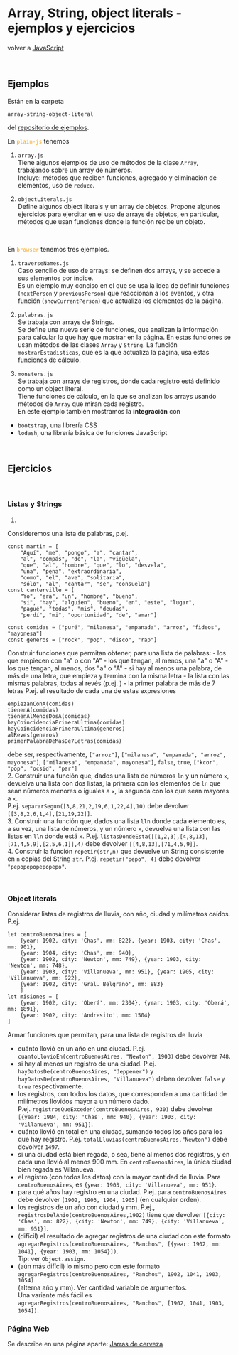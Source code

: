 # Array, String, object literals - ejemplos y ejercicios

volver a [JavaScript](./javascript-intro.md)

<br/>

## Ejemplos
Están en la carpeta 
```
array-string-object-literal
```
del [repositorio de ejemplos](https://github.com/obj2-material/javascript-dom).

En <span style="color: orange">`plain-js`</span> tenemos
1. `array.js`   
  Tiene algunos ejemplos de uso de métodos de la clase `Array`, trabajando sobre un array de números.  
  Incluye: métodos que reciben funciones, agregado y eliminación de elementos, uso de `reduce`.

2. `objectLiterals.js`  
  Define algunos object literals y un array de objetos.
  Propone algunos ejercicios para ejercitar en el uso de arrays de objetos, en particular, métodos que usan funciones donde la función recibe un objeto.

<br/>

En <span style="color: orange">`browser`</span> tenemos tres ejemplos.
1. `traverseNames.js`  
  Caso sencillo de uso de arrays: se definen dos arrays, y se accede a sus elementos por índice.  
  Es un ejemplo muy conciso en el que se usa la idea de definir funciones (`nextPerson` y `previousPerson`) que reaccionan a los eventos, y otra función (`showCurrentPerson`) que actualiza los elementos de la página.

2. `palabras.js`  
  Se trabaja con arrays de Strings.  
  Se define una nueva serie de funciones, que analizan la información para calcular lo que hay que mostrar en la página. 
  En estas funciones se usan métodos de las clases `Array` y `String`.
  La función `mostrarEstadisticas`, que es la que actualiza la página, usa estas funciones de cálculo.

3. `monsters.js`  
  Se trabaja con arrays de registros, donde cada registro está definido como un object literal.  
  Tiene funciones de cálculo, en la que se analizan los arrays usando métodos de `Array` que miran cada registro.  
  En este ejemplo también mostramos la **integración** con 
  - `bootstrap`, una librería CSS
  - `lodash`, una librería básica de funciones JavaScript
  
<br/>

## Ejercicios

<br/>

### Listas y Strings
1. 
  Consideremos una lista de palabras, p.ej.
  ```
  const martin = [
      "Aquí", "me", "pongo", "a", "cantar", 
      "al", "compás", "de", "la", "vigüela", 
      "que", "al", "hombre", "que", "lo", "desvela", 
      "una", "pena", "extraordinaria", 
      "como", "el", "ave", "solitaria", 
      "sólo", "al", "cantar", "se", "consuela"]
  const canterville = [
      "Yo", "era", "un", "hombre", "bueno", 
      "si", "hay", "alguien", "bueno", "en", "este", "lugar", 
      "pagué", "todas", "mis", "deudas", 
      "perdí", "mi", "oportunidad", "de", "amar"]

  const comidas = ["puré", "milanesa", "empanada", "arroz", "fideos", "mayonesa"]
  const generos = ["rock", "pop", "disco", "rap"]
  ```
  Construir funciones que permitan obtener, para una lista de palabras:
    - los que empiecen con "a" o con "A"
    - los que tengan, al menos, una "a" o "A"
    - los que tengan, al menos, dos "a" o "A"
    - si hay al menos una palabra, de más de una letra, que empieza y termina con la misma letra
    - la lista con las mismas palabras, todas al revés (p.ej. )
    - la primer palabra de más de 7 letras
  P.ej. el resultado de cada una de estas expresiones
  ```
  empiezanConA(comidas)
  tienenA(comidas)
  tienenAlMenosDosA(comidas)
  hayCoincidenciaPrimeraUltima(comidas)
  hayCoincidenciaPrimeraUltima(generos)
  alReves(generos)
  primerPalabraDeMasDe7Letras(comidas)
  ```
  debe ser, respectivamente,
  `["arroz"]`,
  `["milanesa", "empanada", "arroz", mayonesa"]`,
  `["milanesa", "empanada", mayonesa"]`,
  `false`,
  `true`,
  `["kcor", "pop", "ocsid", "par"]`
  <br/>
2. Construir una función que, dados una lista de números `ln` y un número `x`, devuelva una lista con dos listas, la primera con los elementos de `ln` que sean números menores o iguales a `x`, la segunda con los que sean mayores a `x`.  
  P.ej. `separarSegun([3,8,21,2,19,6,1,22,4],10)` debe devolver `[[3,8,2,6,1,4],[21,19,22]]`.
  <br/>
3. Construir una función que, dados una lista `lln` donde cada elemento es, a su vez, una lista de números, y un número `x`, devuelva una lista con las listas en `lln` donde está `x`.
  P.ej. `listasDondeEsta([[1,2,3],[4,8,13],[71,4,5,9],[2,5,6,1]],4)` debe devolver `[[4,8,13],[71,4,5,9]]`.
  <br/>
4. Construir la función `repetir(str,n)` que devuelve un String consistente en `n` copias del String `str`.
  P.ej. `repetir("pepo", 4)` debe devolver `"pepopepopepopepo"`.

<br/>

### Object literals
Considerar listas de registros de lluvia, con año, ciudad y milímetros caídos. P.ej.
```
let centroBuenosAires = [
    {year: 1902, city: 'Chas', mm: 822}, {year: 1903, city: 'Chas', mm: 901},
    {year: 1904, city: 'Chas', mm: 940}, 
    {year: 1902, city: 'Newton', mm: 749}, {year: 1903, city: 'Newton', mm: 748}, 
    {year: 1903, city: 'Villanueva', mm: 951}, {year: 1905, city: 'Villanueva', mm: 922},
    {year: 1902, city: 'Gral. Belgrano', mm: 883}
    ]
let misiones = [
    {year: 1902, city: 'Oberá', mm: 2304}, {year: 1903, city: 'Oberá', mm: 1891},
    {year: 1902, city: 'Andresito', mm: 1504}
]
```
Armar funciones que permitan, para una lista de registros de lluvia

  - cuánto llovió en un año en una ciudad.
    P.ej. `cuantoLlovioEn(centroBuenosAires, "Newton", 1903)` debe devolver `748`.
  - si hay al menos un registro de una ciudad.
    P.ej. `hayDatosDe(centroBuenosAires, "Jeppener")` y `hayDatosDe(centroBuenosAires, "Villanueva")` deben devolver `false` y `true` respectivamente.
  - los registros, con todos los datos, que correspondan a una cantidad de milímetros llovidos mayor a un número dado.  
    P.ej. `registrosQueExceden(centroBuenosAires, 930)` debe devolver  
    `[{year: 1904, city: 'Chas', mm: 940}, {year: 1903, city: 'Villanueva', mm: 951}]`.
  - cuánto llovió en total en una ciudad, sumando todos los años para los que hay registro.
    P.ej. `totalLluvias(centroBuenosAires,"Newton")` debe devolver `1497`.
  - si una ciudad está bien regada, o sea, tiene al menos dos registros, y en cada uno llovió al menos 900 mm. En `centroBuenosAires`, la única ciudad bien regada es Villanueva.
  - el registro (con todos los datos) con la mayor cantidad de lluvia. Para `centroBuenosAires`, es `{year: 1903, city: 'Villanueva', mm: 951}`.
  - para qué años hay registro en una ciudad. 
    P.ej. para `centroBuenosAires` debe devolver `[1902, 1903, 1904, 1905]` (en cualquier orden).
  - los registros de un año con ciudad y mm.
    P.ej., `registrosDelAnio(centroBuenosAires,1902)` tiene que devolver
  `[{city: 'Chas', mm: 822}, {city: 'Newton', mm: 749}, {city: 'Villanueva', mm: 951}]`.
  - (difícil) el resultado de agregar registros de una ciudad con este formato  
    `agregarRegistros(centroBuenosAires, "Ranchos", [{year: 1902, mm: 1041}, {year: 1903, mm: 1054}])`.  
    Tip: ver `Object.assign`.
  - (aún más difícil) lo mismo pero con este formato  
    `agregarRegistros(centroBuenosAires, "Ranchos", 1902, 1041, 1903, 1054)`  
    (alterna año y mm).
    Ver cantidad variable de argumentos.  
    Una variante más fácil es  
    `agregarRegistros(centroBuenosAires, "Ranchos", [1902, 1041, 1903, 1054])`.


### Página Web
Se describe en una página aparte: [Jarras de cerveza](./jarras-de-cerveza.md)


